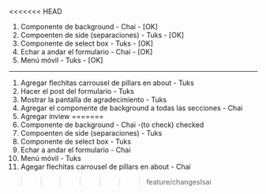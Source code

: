 <<<<<<< HEAD
1. Componente de background - Chai - [OK]
2. Compoenten de side (separaciones) - Tuks - [OK]
3. Componente de select box - Tuks - [OK]
4. Echar a andar el formulario - Chai - [OK]
5. Menú móvil - Tuks - [OK]

-----

1. Agregar flechitas carrousel de pillars en about - Tuks
2. Hacer el post del formulario - Tuks
3. Mostrar la pantalla de agradecimiento - Tuks
4. Agregar el componente de background a todas las secciones - Chai
5. Agregar inview
=======
1. Componente de background - Chai -(to check) checked
2. Compoenten de side (separaciones) - Tuks
3. Componente de select box - Tuks
4. Echar a andar el formulario - Chai
5. Menú móvil - Tuks
6. Agegar flechitas carrousel de pillars en about - Chai
>>>>>>> feature/changesIsai
